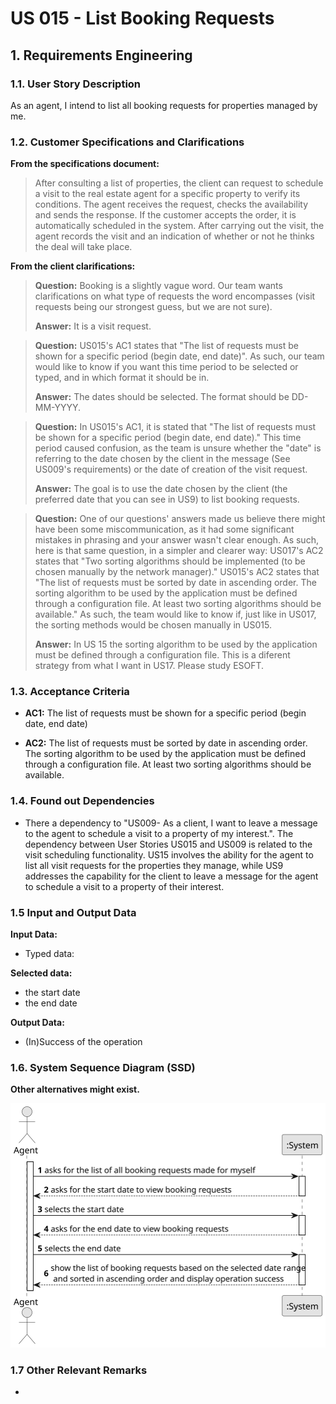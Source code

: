 # US 015 - List Booking Requests

## 1. Requirements Engineering


### 1.1. User Story Description


As an agent, I intend to list all booking requests for properties managed by
me.





### 1.2. Customer Specifications and Clarifications 


**From the specifications document:**

>After consulting a list of properties, the client can request to schedule a visit to the real estate agent
for a specific property to verify its conditions. The agent receives the request, checks the
availability and sends the response. If the customer accepts the order, it is automatically scheduled
in the system. After carrying out the visit, the agent records the visit and an indication of whether or not he thinks
the deal will take place.


**From the client clarifications:**

> **Question:** Booking is a slightly vague word. Our team wants clarifications on what type of requests the word encompasses (visit requests being our strongest guess, but we are not sure).
>  
> **Answer:** It is a visit request.

> **Question:** US015's AC1 states that "The list of requests must be shown for a specific period (begin date, end date)". As such, our team would like to know if you want this time period to be selected or typed, and in which format it should be in.
> 
> **Answer:**  The dates should be selected. The format should be DD-MM-YYYY.

> **Question:** In US015's AC1, it is stated that "The list of requests must be shown for a specific period (begin date, end date)."
This time period caused confusion, as the team is unsure whether the "date" is referring to the date chosen by the client in the message (See US009's requirements) or the date of creation of the visit request.
> 
> **Answer:** The goal is to use the date chosen by the client (the preferred date that you can see in US9) to list booking requests.

> **Question:** One of our questions' answers made us believe there might have been some miscommunication, as it had some significant mistakes in phrasing and your answer wasn't clear enough. As such, here is that same question, in a simpler and clearer way:
US017's AC2 states that "Two sorting algorithms should be implemented (to be chosen manually by the network manager)."
US015's AC2 states that "The list of requests must be sorted by date in ascending order. The sorting algorithm to be used by the application must be defined through a configuration file. At least two sorting algorithms should be available."
As such, the team would like to know if, just like in US017, the sorting methods would be chosen manually in US015.
> 
> **Answer:** In US 15 the sorting algorithm to be used by the application must be defined through a configuration file. This is a diferent strategy from what I want in US17. Please study ESOFT.







### 1.3. Acceptance Criteria


* **AC1:** The list of requests must be shown for a specific period (begin date, end
  date)

* **AC2:** The list of requests must be sorted by date in ascending order. The sorting
  algorithm to be used by the application must be defined through a configuration
  file. At least two sorting algorithms should be available.






### 1.4. Found out Dependencies


* There a dependency to "US009- As a client, I want to leave a message to the agent to schedule a visit to a
  property of my interest.". The dependency between User Stories US015 and US009 is related to the visit scheduling functionality. US15 involves the ability for the agent to list all visit requests for the properties they manage, while US9 addresses the capability for the client to leave a message for the agent to schedule a visit to a property of their interest.

### 1.5 Input and Output Data


**Input Data:**

* Typed data:
  


**Selected data:**
  * the start date
  * the end date



**Output Data:**

* (In)Success of the operation

### 1.6. System Sequence Diagram (SSD)

**Other alternatives might exist.**

![System Sequence Diagram](svg/us015-system-sequence-diagram.svg)

### 1.7 Other Relevant Remarks

* 